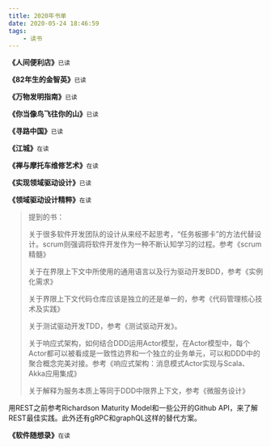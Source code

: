 ```yaml
---
title: 2020年书单
date: 2020-05-24 18:46:59
tags:
	- 读书
---
```




**《人间便利店》**`已读`

**《82年生的金智英》**`已读`

**《万物发明指南》**`已读`

**《你当像鸟飞往你的山》**`已读`

**《寻路中国》**`已读`

**《江城》**`在读`

**《禅与摩托车维修艺术》**`在读` 

**《实现领域驱动设计》**`已读`

**《领域驱动设计精粹》**`在读`

> 提到的书：
>
> 关于很多软件开发团队的设计从来经不起思考，“任务板挪卡”的方法代替设计。scrum则强调将软件开发作为一种不断认知学习的过程。参考《scrum精髓》
>
> 关于在界限上下文中所使用的通用语言以及行为驱动开发BDD，参考《实例化需求》
>
> 关于界限上下文代码仓库应该是独立的还是单一的，参考《代码管理核心技术及实践》
>
> 关于测试驱动开发TDD，参考《测试驱动开发》。
>
> 关于响应式架构，如何结合DDD运用Actor模型，在Actor模型中，每个Actor都可以被看成是一致性边界和一个独立的业务单元，可以和DDD中的聚合概念完美对接。参考《响应式架构：消息模式Actor实现与Scala、Akka应用集成》
>
> 关于解释为服务本质上等同于DDD中限界上下文，参考《微服务设计》

用REST之前参考Richardson Maturity Model和一些公开的Github API，来了解REST最佳实践。此外还有gRPC和graphQL这样的替代方案。



**《软件随想录》**`在读`



